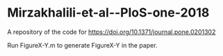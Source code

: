 # Mirzakhalili-et-al--PloS-one-2018

A repository of the code for https://doi.org/10.1371/journal.pone.0201302


Run FigureX-Y.m to generate FigureX-Y in the paper.
